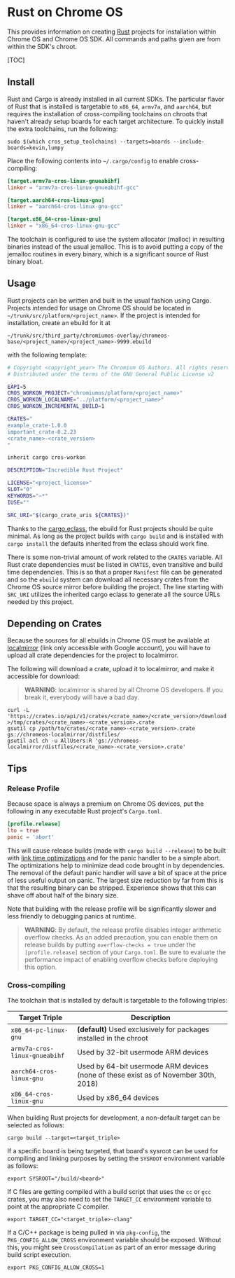 # Rust on Chrome OS

This provides information on creating [Rust] projects for installation within Chrome OS and Chrome
OS SDK. All commands and paths given are from within the SDK's chroot.

[TOC]

## Install

Rust and Cargo is already installed in all current SDKs. The particular flavor of Rust that is
installed is targetable to `x86_64`, `armv7a`, and `aarch64`, but requires the installation of
cross-compiling toolchains on chroots that haven't already setup boards for each target
architecture. To quickly install the extra toolchains, run the following:

```shell
sudo $(which cros_setup_toolchains) --targets=boards --include-boards=kevin,lumpy
```

Place the following contents into `~/.cargo/config` to enable cross-compiling:

```toml
[target.armv7a-cros-linux-gnueabihf]
linker = "armv7a-cros-linux-gnueabihf-gcc"

[target.aarch64-cros-linux-gnu]
linker = "aarch64-cros-linux-gnu-gcc"

[target.x86_64-cros-linux-gnu]
linker = "x86_64-cros-linux-gnu-gcc"
```

The toolchain is configured to use the system allocator (malloc) in resulting binaries instead of
the usual jemalloc. This is to avoid putting a copy of the jemalloc routines in every binary, which
is a significant source of Rust binary bloat.

## Usage

Rust projects can be written and built in the usual fashion using Cargo. Projects intended for usage
on Chrome OS should be located in `~/trunk/src/platform/<project_name>`. If the project is intended
for installation, create an ebuild for it at

`~/trunk/src/third_party/chromiumos-overlay/chromeos-base/<project_name>/<project_name>-9999.ebuild`

with the following template:


```bash
# Copyright <copyright_year> The Chromium OS Authors. All rights reserved.
# Distributed under the terms of the GNU General Public License v2

EAPI=5
CROS_WORKON_PROJECT="chromiumos/platform/<project_name>"
CROS_WORKON_LOCALNAME="../platform/<project_name>"
CROS_WORKON_INCREMENTAL_BUILD=1

CRATES="
example_crate-1.0.0
important_crate-0.2.23
<crate_name>-<crate_version>
"

inherit cargo cros-workon

DESCRIPTION="Incredible Rust Project"

LICENSE="<project_license>"
SLOT="0"
KEYWORDS="~*"
IUSE=""

SRC_URI="$(cargo_crate_uris ${CRATES})"
```

Thanks to the [cargo.eclass], the ebuild for Rust projects should be quite minimal. As long as the
project builds with `cargo build` and is installed with `cargo install` the defaults inherited from
the eclass should work fine.

There is some non-trivial amount of work related to the `CRATES` variable. All Rust crate
dependencies must be listed in `CRATES`, even transitive and build time dependencies. This is so
that a proper `Manifest` file can be generated and so the `ebuild` system can download all necessary
crates from the Chrome OS source mirror before building the project. The line starting with
`SRC_URI` utilizes the inherited cargo eclass to generate all the source URLs needed by this
project.

## Depending on Crates

Because the sources for all ebuilds in Chrome OS must be available at [localmirror] (link only
accessible with Google account), you will have to upload all crate dependencies for the project to
localmirror.

The following will download a crate, upload it to localmirror, and make it accessible for download:

> **WARNING**: localmirror is shared by all Chrome OS developers. If you break it, everybody will have a bad day.

```shell
curl -L 'https://crates.io/api/v1/crates/<crate_name>/<crate_version>/download' >/tmp/crates/<crate_name>-<crate_version>.crate
gsutil cp /path/to/crates/<crate_name>-<crate_version>.crate gs://chromeos-localmirror/distfiles/
gsutil acl ch -u AllUsers:R 'gs://chromeos-localmirror/distfiles/<crate_name>-<crate_version>.crate'
```

## Tips

### Release Profile

Because space is always a premium on Chrome OS devices, put the following in any executable Rust
project's `Cargo.toml`.

```toml
[profile.release]
lto = true
panic = 'abort'
```

This will cause release builds (made with `cargo build --release`) to be built with [link time
optimizations] and for the panic handler to be a simple abort. The optimizations help to minimize
dead code brought in by dependencies. The removal of the default panic handler will save a bit of
space at the price of less useful output on panic. The largest size reduction by far from this is
that the resulting binary can be stripped. Experience shows that this can shave off about half of
the binary size.

Note that building with the release profile will be significantly slower and less friendly to
debugging panics at runtime.

> **WARNING**: By default, the release profile disables integer arithmetic overflow checks. As an
added precaution, you can enable them on release builds by putting `overflow-checks = true` under
the `[profile.release]` section of your `Cargo.toml`. Be sure to evaluate the performance impact of
enabling overflow checks before deploying this option.

### Cross-compiling

The toolchain that is installed by default is targetable to the following triples:

| Target Triple                 | Description                                                                         |
|-------------------------------|-------------------------------------------------------------------------------------|
| `x86_64-pc-linux-gnu`         | **(default)** Used exclusively for packages installed in the chroot                 |
| `armv7a-cros-linux-gnueabihf` | Used by 32-bit usermode ARM devices                                                 |
| `aarch64-cros-linux-gnu`      | Used by 64-bit usermode ARM devices (none of these exist as of November 30th, 2018) |
| `x86_64-cros-linux-gnu`       | Used by x86_64 devices                                                              |

When building Rust projects for development, a non-default target can be selected as follows:

```shell
cargo build --target=<target_triple>
```

If a specific board is being targeted, that board's sysroot can be used for compiling and linking
purposes by setting the `SYSROOT` environment variable as follows:

```shell
export SYSROOT="/build/<board>"
```
If C files are getting compiled with a build script that uses the `cc` or `gcc` crates, you may
also need to set the `TARGET_CC` environment variable to point at the appropriate C compiler.

```shell
export TARGET_CC="<target_triple>-clang"
```

If a C/C++ package is being pulled in via `pkg-config`, the `PKG_CONFIG_ALLOW_CROSS` environment
variable should be exposed. Without this, you might see `CrossCompilation` as part of an error
message during build script execution.

```shell
export PKG_CONFIG_ALLOW_CROSS=1
```

[Rust]: https://www.rust-lang.org
[Cargo]: https://crates.io/
[cargo.eclass]: https://chromium.googlesource.com/chromiumos/overlays/portage-stable/+/master/eclass/cargo.eclass
[localmirror]: go/localmirror
[link time optimizations]: https://en.wikipedia.org/wiki/Interprocedural_optimization
